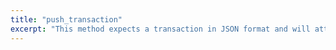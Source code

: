 ```yaml
---
title: "push_transaction"
excerpt: "This method expects a transaction in JSON format and will attempt to apply it to the blockchain."
---
```

